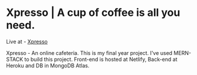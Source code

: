 # Xpresso | A cup of coffee is all you need.

Live at - [Xpresso](https://xpresso.netlify.app/)


Xpresso - An online cafeteria. This is my final year project. 
I've used MERN-STACK to build this project. Front-end is hosted at Netlify, Back-end at Heroku and DB in MongoDB Atlas.

